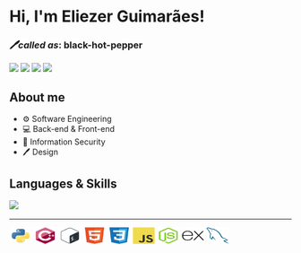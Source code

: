 <div>
  <h1 align="left">Hi, I'm Eliezer Guimarães! <br> </h1>
  <h3> <i>🖊️called as</i>: black-hot-pepper </h3>
  <div style="display: inline_block">
    <img src="https://img.shields.io/badge/Ubuntu-E95420?style=for-the-badge&logo=ubuntu&logoColor=white">
    <img src="https://img.shields.io/badge/Windows-0078D6?style=for-the-badge&logo=windows&logoColor=white">
    <img src="https://img.shields.io/badge/Kali_Linux-557C94?style=for-the-badge&logo=kali-linux&logoColor=white">
    <img src="https://img.shields.io/badge/Android-3DDC84?style=for-the-badge&logo=android&logoColor=white">
  </div>
</div>
    
<div>
  <h2>About me</h2>
  
  - ⚙️ Software Engineering
  - 💻 Back-end & Front-end
  - 🔐 Information Security
  - 🖊️ Design
  
</div>
<div style="display: inline_block">
  <h2>Languages & Skills</h2>
  <img width="530em" src="https://github-readme-stats.vercel.app/api/top-langs/?username=BlackHotPepper&layout=compact&theme=dark"/>
  <hr>
  
  <div style="display: inline_block">
    <img align="center" height="30" width="40" src="https://raw.githubusercontent.com/devicons/devicon/master/icons/python/python-original.svg">
    <img align="center" height="30" width="40" src="https://raw.githubusercontent.com/devicons/devicon/master/icons/cplusplus/cplusplus-original.svg">
    <img align="center" height="30" width="40" src="https://raw.githubusercontent.com/devicons/devicon/master/icons/bash/bash-original.svg">
    <img align="center" height="30" width="40" src="https://raw.githubusercontent.com/devicons/devicon/master/icons/html5/html5-original.svg">
    <img align="center" height="30" width="40" src="https://raw.githubusercontent.com/devicons/devicon/master/icons/css3/css3-original.svg">
    <img align="center" height="30" width="40" src="https://raw.githubusercontent.com/devicons/devicon/master/icons/javascript/javascript-original.svg">
    <img align="center" height="30" width="40" src="https://raw.githubusercontent.com/devicons/devicon/master/icons/nodejs/nodejs-original.svg">
    <img align="center" height="30" width="40" src="https://raw.githubusercontent.com/devicons/devicon/master/icons/express/express-original.svg">
    <img align="center" height="30" width="40" src="https://raw.githubusercontent.com/devicons/devicon/master/icons/mysql/mysql-original.svg">
  </div>
</div>
